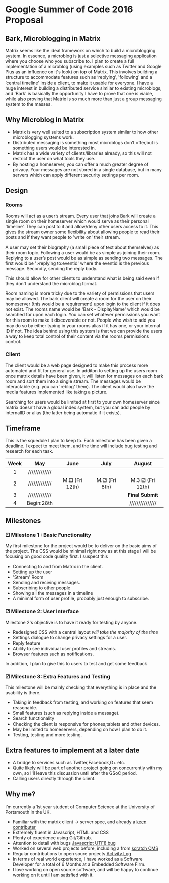 Google Summer of Code 2016 Proposal
===================================

## Bark, Microblogging in Matrix

Matrix seems like the ideal framework on which to build a microblogging system. In essence, a microblog is just a selective messaging application where you choose who you subscribe to. I plan to create a full implementation of a microblog (using examples such as Twitter and Google Plus as an influence on it's look) on top of Matrix. This involves building a structure to accommodate features such as ‘replying’, 'following' and a ‘central timeline' inside a client, to make it usable for everyone. I have a huge interest in building a distributed service similar to existing microblogs, and 'Bark' is basically the opportunity I have to prove that one is viable, while also proving that Matrix is so much more than just a group messaging system to the masses.

## Why Microblog in Matrix

- Matrix is very well suited to a subscription system similar to how other microblogging systems work.
- Distributed messaging is something most microblogs don’t offer,but is something users would be interested in.
- Matrix has a wide variety of clients/libraries already, so this will not restrict the user on what tools they use.
- By hosting a homeserver, you can offer a much greater degree of privacy. Your messages are not stored in a single database, but in many servers which can apply different security settings per room.

## Design

### Rooms

Rooms will act as a user’s stream. Every user that joins Bark will create a single room on their homeserver which would serve as their personal ‘timeline’. They can post to it and allow/deny other users access to it. This gives the stream owner some flexibility about allowing people to read their posts and if they want people to 'write on' their stream.

A user may set their biography (a small piece of text about themselves) as their room topic. Following a user would be as simple as joining their room.
Replying to a user’s post would be as simple as sending two messages. The first would be '>replying to:eventid' where the eventid is the previous message. Secondly, sending the reply body.

This should allow for other clients to understand what is being said even if they don't understand the microblog format.

Room naming is more tricky due to the variety of permissions that users may be allowed. The bark client will create a room for the user on their homeserver (this would be a requirement) upon login to the client if it does not exist. The rooms name would be 'Bark - DisplayName' which would be searched for upon each login. You can set whatever permissions you want for this room to make it discoverable or not. People who wish to add you may do so by either typing in your rooms alias if it has one, or your internal ID if not.
The idea behind using this system is that we can provide the users a way to keep total control of their content via the rooms permissions control.


### Client

The client would be a web page designed to make this process more automated and fit for general use. In additon to setting up the users room once matrix details have been given, it will listen for messages on each bark room and sort them into a single stream. The messages would be interactable (e.g. you can 'reblog' them). The client would also have the media features implemented like taking a picture.

Searching for users would be limited at first to your own homeserver since matrix doesn't have a global index system, but you can add people by internalID or alias (the latter being automatic if it exists).

## Timeframe

This is the squedule I plan to keep to. Each milestone has been given a deadline.
I expect to meet them, and the time will include bug testing and research for each task.

|Week    | May           | June          | July            | August          |
|:------:|:-------------:|:-------------:|:---------------:|:---------------:|
|   1    | ///////////// |               |                 |                 |
|   2    | ///////////// | M.⚀ (Fri 12th)|  M.⚁ (Fri 8th)  |M.3 ⚂ (Fri 12th) |
|   3    | ///////////// |               |                 | **Final Submit**|
|   4    | Begin:28th    |               |                 | /////////////// |

## Milestones

### ⚀ Milestone 1 : Basic Functionality

My first milestone for the project would be to deliver on the basic aims of the project.
The CSS would be minimal right now as at this stage I will be focusing on good code quality first.
I suspect this 

- Connecting to and from Matrix in the client.
- Setting up the user
 - 'Stream' Room
- Sending and reciving messages.
- Subscribing to other people
- Showing all the messages in a timeline
- A minimal form of user profile, probably just enough to subscribe.


### ⚁ Milestone 2: User Interface

Milestone 2's objective is to have it ready for testing by anyone.
- Redesigned CSS with a central layout *will take the majority of the time*
- Settings dialogue to change privacy settings for a user.
- Reply feature
- Ability to see individual user profiles and streams.
- Browser features such as notifications.

In addition, I plan to give this to users to test and get some feedback

### ⚂ Milestone 3: Extra Features and Testing

This milestone will be mainly checking that everything is in place
and the usability is there.

- Taking in feedback from testing, and working on features that seem reasonable.
- Small features (such as replying inside a message).
- Search functionality
- Checking the client is responsive for phones,tablets and other devices.
- May be limited to homeservers, depending on how I plan to do it.
- Testing, testing and more testing.

## Extra features to implement at a later date
 - A bridge to services such as Twitter,Facebook,G+ etc.
  - Quite likely will be part of another project going on concurrently with my own, so I'll leave this discussion until     after the GSoC period.
 - Calling users directly through the client.
 
## Why me?

I’m currently a 1st year student of Computer Science at the University of Portsmouth in the UK.

- Familiar with the matrix client -> server spec, and already a [keen contributer](https://github.com/matrix-org/matrix-python-sdk/pull/9)
- Extremely fluent in Javascript, HTML and CSS
- Plenty of experience using Git/Github.
- Attention to detail with bugs [Javascript UTF8 bug](https://github.com/matrix-org/matrix-react-sdk/commit/081a975d2a3b8c63af68c551e09808806821d41b)
- Worked on several web projects before, including a from [scratch CMS](https://github.com/BreadFramework/bread)
- Regular contributions to open soure projects.[Activity Log](https://github.com/Half-Shot?tab=activity)
- In terms of real world experience, I have worked as a Software Developer for a total of 6 Months at a Embedded    Software Firm.
- I love working on open source software, and will be happy to continue working on it until I am satisfied with it.
